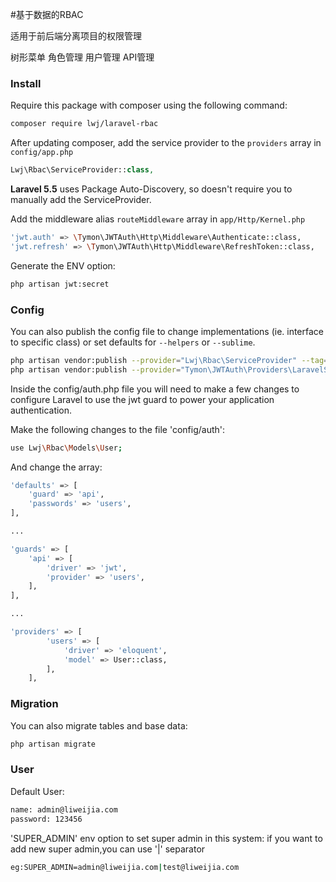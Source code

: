 #基于数据的RBAC

适用于前后端分离项目的权限管理


树形菜单
角色管理
用户管理
API管理

### Install
Require this package with composer using the following command:

```bash
composer require lwj/laravel-rbac
```

After updating composer, add the service provider to the `providers` array in `config/app.php`

```php
Lwj\Rbac\ServiceProvider::class,
```
**Laravel 5.5** uses Package Auto-Discovery, so doesn't require you to manually add the ServiceProvider.

Add the middleware alias `routeMiddleware` array in `app/Http/Kernel.php`

```bash
'jwt.auth' => \Tymon\JWTAuth\Http\Middleware\Authenticate::class,
'jwt.refresh' => \Tymon\JWTAuth\Http\Middleware\RefreshToken::class,
```

Generate the ENV option:

```bash
php artisan jwt:secret
```

### Config

You can also publish the config file to change implementations (ie. interface to specific class) or set defaults for `--helpers` or `--sublime`.

```bash
php artisan vendor:publish --provider="Lwj\Rbac\ServiceProvider" --tag=config
php artisan vendor:publish --provider="Tymon\JWTAuth\Providers\LaravelServiceProvider"
```

Inside the config/auth.php file you will need to make a few changes to configure Laravel to use the jwt guard to power your application authentication.

Make the following changes to the file 'config/auth':

```bash
use Lwj\Rbac\Models\User;
```

And change the array:

```bash
'defaults' => [
    'guard' => 'api',
    'passwords' => 'users',
],

...

'guards' => [
    'api' => [
        'driver' => 'jwt',
        'provider' => 'users',
    ],
],

...

'providers' => [
        'users' => [
            'driver' => 'eloquent',
            'model' => User::class,
        ],
    ],
```

### Migration

You can also migrate tables and base data:

```bash
php artisan migrate
```

### User

Default User:

```bash
name: admin@liweijia.com
password: 123456
```

'SUPER_ADMIN' env option to set super admin in this system:
if you want to add new super admin,you can use '|' separator
 
```bash
eg:SUPER_ADMIN=admin@liweijia.com|test@liweijia.com
```
